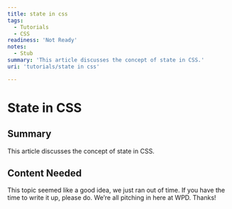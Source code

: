 ```yaml
---
title: state in css
tags:
  - Tutorials
  - CSS
readiness: 'Not Ready'
notes:
  - Stub
summary: 'This article discusses the concept of state in CSS.'
uri: 'tutorials/state in css'

---
```

# State in CSS

## Summary

This article discusses the concept of state in CSS.

## Content Needed

This topic seemed like a good idea, we just ran out of time. If you have the time to write it up, please do. We’re all pitching in here at WPD. Thanks!


